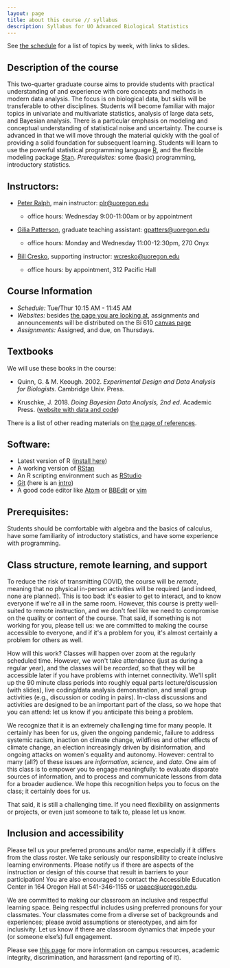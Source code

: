 ```yaml
---
layout: page
title: about this course // syllabus
description: Syllabus for UO Advanced Biological Statistics
---
```


See [the schedule](schedule.html) for a list of topics by week, with links to slides.

## Description of the course

This two-quarter graduate course aims to provide students with practical
understanding of and experience with core concepts and methods in modern data
analysis. The focus is on biological data, but skills will be transferable to
other disciplines. Students will become familiar with major topics in
univariate and multivariate statistics, analysis of large data sets, and
Bayesian analysis. There is a particular emphasis on modeling and conceptual
understanding of statistical noise and uncertainty. The course is advanced in
that we will move through the material quickly with the goal of providing
a solid foundation for subsequent learning. Students will learn to use the
powerful statistical programming language [R](https://r-project.org), and the
flexible modeling package [Stan](https://mc-stan.org). *Prerequisites:*
some (basic) programming, introductory statistics.

## Instructors:

- [Peter Ralph](https://pages.uoregon.edu/plr/), main instructor: plr@uoregon.edu
    * office hours: Wednesday 9:00-11:00am or by appointment

- [Gilia Patterson](https://ie2.uoregon.edu/people/patterson/), graduate teaching assistant: gpatters@uoregon.edu
    * office hours: Monday and Wednesday 11:00-12:30pm, 270 Onyx

- [Bill Cresko](https://creskolab.uoregon.edu/), supporting instructor: wcresko@uoregon.edu
    * office hours: by appointment, 312 Pacific Hall

## Course Information

- *Schedule:* Tue/Thur 10:15 AM - 11:45 AM
- *Websites:* besides [the page you are looking at](https://UO-Biostats.github.io/UO_ABS/),
    assignments and announcements will be distributed on the Bi 610 [canvas page](https://canvas.uoregon.edu/)
- *Assignments:* Assigned, and due, on Thursdays.

## Textbooks

We will use these books in the course:

* Quinn, G. & M. Keough. 2002. *Experimental Design and Data Analysis for Biologists.* Cambridge Univ. Press.

* Kruschke, J. 2018. *Doing Bayesian Data Analysis, 2nd ed.* Academic Press. ([website with data and code](https://sites.google.com/site/doingbayesiandataanalysis/))


There is a list of other reading materials on [the page of references](reference.html).

## Software:

* Latest version of R ([install here](https://www.r-project.org))
* A working version of [RStan](https://mc-stan.org/users/interfaces/rstan.html)
* An R scripting environment such as [RStudio](https://www.rstudio.org)
* [Git](https://git-scm.com/downloads) (here is an [intro](https://jvns.ca/blog/2018/10/27/new-zine--oh-shit--git-/))
* A good code editor like [Atom](https://atom.io) or [BBEdit](https://www.barebones.com/products/bbedit/) or [vim](https://www.vim.org)

## Prerequisites:

Students should be comfortable with algebra and the basics of calculus,
have some familiarity of introductory statistics,
and have some experience with programming.

## Class structure, remote learning, and support

To reduce the risk of transmitting COVID, the course will be *remote*,
meaning that no physical in-person activities will be required (and indeed, none are planned).
This is too bad: it's easier to get to interact, and to know everyone if we're all in the same room.
However, this course is pretty well-suited to remote instruction,
and we don't feel like we need to compromise on the quality or content of the course.
That said, if something is not working for you, please tell us:
we are committed to making the course accessible to everyone,
and if it's a problem for you, it's almost certainly a problem for others as well.

How will this work?
Classes will happen over zoom at the regularly scheduled time.
However, we won't take attendance (just as during a regular year),
and the classes will be *recorded*, so that they will be accessible
later if you have problems with internet connectivity.
We'll split up the 90 minute class periods
into roughly equal parts lecture/discussion (with slides),
live coding/data analysis demonstration, and small group activities
(e.g., discussion or coding in pairs).
In-class discussions and activities are designed to be an important part of the class,
so we hope that you can attend:
let us know if you anticipate this being a problem.

We recognize that it is an extremely challenging time for many people.
It certainly has been for us,
given the ongoing pandemic, failure to address systemic racism,
inaction on climate change, wildfires and other effects of climate change,
an election increasingly driven by disinformation,
and ongoing attacks on women's equality and autonomy.
However: central to many (all?) of these issues are *information*,
*science*, and *data*.
One aim of this class is to empower you to engage meaningfully:
to evaluate disparate sources of information,
and to process and communicate lessons from data for a broader audience.
We hope this recognition helps you to focus on the class;
it certainly does for us.

That said, it is still a challenging time.
If you need flexibility on assignments or projects,
or even just someone to talk to,
please let us know.


## Inclusion and accessibility

Please tell us your preferred pronouns and/or name,
especially if it differs from the class roster.
We take seriously our responsibility to create inclusive learning environments.
Please notify us if there are aspects of the instruction or design of this
course that result in barriers to your participation! You are also encouraged
to contact the Accessible Education Center in 164 Oregon Hall at 541-346-1155
or uoaec@uoregon.edu.

We are committed to making our classroom an inclusive and respectful learning space.
Being respectful includes using preferred pronouns for your classmates.
Your classmates come from a diverse set of backgrounds and experiences;
please avoid assumptions or stereotypes, and aim for inclusivity.
Let us know if there are classroom dynamics that impede your (or someone else’s) full engagement. 

Please see [this page](policies.html) for more information on
campus resources, academic integrity, discrimination, and harassment (and reporting of it).

